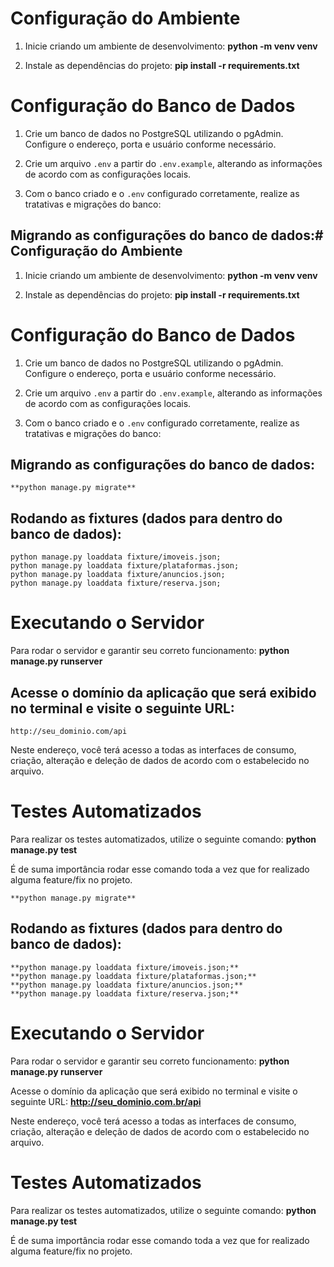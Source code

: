 # Configuração do Ambiente

1. Inicie criando um ambiente de desenvolvimento:
    **python -m venv venv**


2. Instale as dependências do projeto:
    **pip install -r requirements.txt**


# Configuração do Banco de Dados

1. Crie um banco de dados no PostgreSQL utilizando o pgAdmin. Configure o endereço, porta e usuário conforme necessário.

2. Crie um arquivo `.env` a partir do `.env.example`, alterando as informações de acordo com as configurações locais.

3. Com o banco criado e o `.env` configurado corretamente, realize as tratativas e migrações do banco:

## Migrando as configurações do banco de dados:# Configuração do Ambiente

1. Inicie criando um ambiente de desenvolvimento:
    **python -m venv venv**


2. Instale as dependências do projeto:
    **pip install -r requirements.txt**


# Configuração do Banco de Dados

1. Crie um banco de dados no PostgreSQL utilizando o pgAdmin. Configure o endereço, porta e usuário conforme necessário.

2. Crie um arquivo `.env` a partir do `.env.example`, alterando as informações de acordo com as configurações locais.

3. Com o banco criado e o `.env` configurado corretamente, realize as tratativas e migrações do banco:

## Migrando as configurações do banco de dados:
    **python manage.py migrate**


## Rodando as fixtures (dados para dentro do banco de dados):
    python manage.py loaddata fixture/imoveis.json;
    python manage.py loaddata fixture/plataformas.json;
    python manage.py loaddata fixture/anuncios.json;
    python manage.py loaddata fixture/reserva.json;


# Executando o Servidor

Para rodar o servidor e garantir seu correto funcionamento:
    **python manage.py runserver**


## Acesse o domínio da aplicação que será exibido no terminal e visite o seguinte URL:
    http://seu_dominio.com/api


Neste endereço, você terá acesso a todas as interfaces de consumo, criação, alteração e deleção de dados de acordo com o estabelecido no arquivo.

# Testes Automatizados

Para realizar os testes automatizados, utilize o seguinte comando:
    **python manage.py test**

É de suma importância rodar esse comando toda a vez que for realizado alguma feature/fix no projeto.




    **python manage.py migrate**


## Rodando as fixtures (dados para dentro do banco de dados):
    **python manage.py loaddata fixture/imoveis.json;**
    **python manage.py loaddata fixture/plataformas.json;**
    **python manage.py loaddata fixture/anuncios.json;**
    **python manage.py loaddata fixture/reserva.json;**


# Executando o Servidor

Para rodar o servidor e garantir seu correto funcionamento:
    **python manage.py runserver**


Acesse o domínio da aplicação que será exibido no terminal e visite o seguinte URL:
    **http://seu_dominio.com.br/api**


Neste endereço, você terá acesso a todas as interfaces de consumo, criação, alteração e deleção de dados de acordo com o estabelecido no arquivo.

# Testes Automatizados

Para realizar os testes automatizados, utilize o seguinte comando:
    **python manage.py test**

É de suma importância rodar esse comando toda a vez que for realizado alguma feature/fix no projeto.



